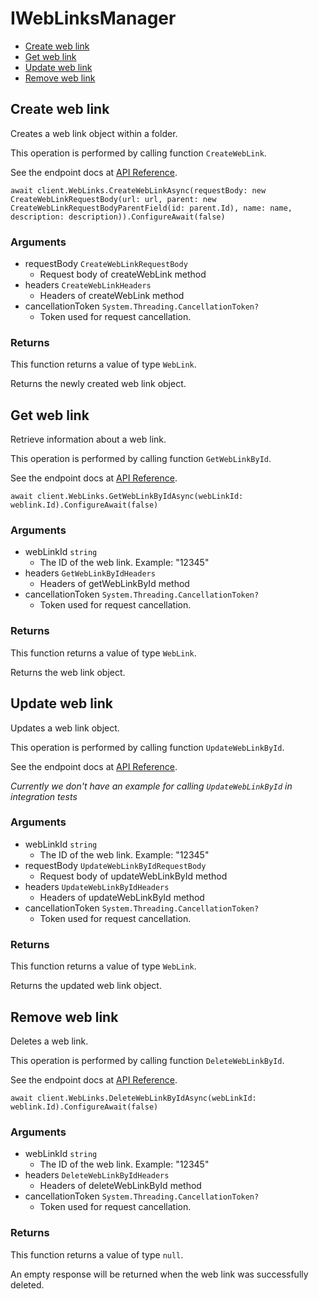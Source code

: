 # IWebLinksManager


- [Create web link](#create-web-link)
- [Get web link](#get-web-link)
- [Update web link](#update-web-link)
- [Remove web link](#remove-web-link)

## Create web link

Creates a web link object within a folder.

This operation is performed by calling function `CreateWebLink`.

See the endpoint docs at
[API Reference](https://developer.box.com/reference/post-web-links/).

<!-- sample post_web_links -->
```
await client.WebLinks.CreateWebLinkAsync(requestBody: new CreateWebLinkRequestBody(url: url, parent: new CreateWebLinkRequestBodyParentField(id: parent.Id), name: name, description: description)).ConfigureAwait(false)
```

### Arguments

- requestBody `CreateWebLinkRequestBody`
  - Request body of createWebLink method
- headers `CreateWebLinkHeaders`
  - Headers of createWebLink method
- cancellationToken `System.Threading.CancellationToken?`
  - Token used for request cancellation.


### Returns

This function returns a value of type `WebLink`.

Returns the newly created web link object.


## Get web link

Retrieve information about a web link.

This operation is performed by calling function `GetWebLinkById`.

See the endpoint docs at
[API Reference](https://developer.box.com/reference/get-web-links-id/).

<!-- sample get_web_links_id -->
```
await client.WebLinks.GetWebLinkByIdAsync(webLinkId: weblink.Id).ConfigureAwait(false)
```

### Arguments

- webLinkId `string`
  - The ID of the web link. Example: "12345"
- headers `GetWebLinkByIdHeaders`
  - Headers of getWebLinkById method
- cancellationToken `System.Threading.CancellationToken?`
  - Token used for request cancellation.


### Returns

This function returns a value of type `WebLink`.

Returns the web link object.


## Update web link

Updates a web link object.

This operation is performed by calling function `UpdateWebLinkById`.

See the endpoint docs at
[API Reference](https://developer.box.com/reference/put-web-links-id/).

*Currently we don't have an example for calling `UpdateWebLinkById` in integration tests*

### Arguments

- webLinkId `string`
  - The ID of the web link. Example: "12345"
- requestBody `UpdateWebLinkByIdRequestBody`
  - Request body of updateWebLinkById method
- headers `UpdateWebLinkByIdHeaders`
  - Headers of updateWebLinkById method
- cancellationToken `System.Threading.CancellationToken?`
  - Token used for request cancellation.


### Returns

This function returns a value of type `WebLink`.

Returns the updated web link object.


## Remove web link

Deletes a web link.

This operation is performed by calling function `DeleteWebLinkById`.

See the endpoint docs at
[API Reference](https://developer.box.com/reference/delete-web-links-id/).

<!-- sample delete_web_links_id -->
```
await client.WebLinks.DeleteWebLinkByIdAsync(webLinkId: weblink.Id).ConfigureAwait(false)
```

### Arguments

- webLinkId `string`
  - The ID of the web link. Example: "12345"
- headers `DeleteWebLinkByIdHeaders`
  - Headers of deleteWebLinkById method
- cancellationToken `System.Threading.CancellationToken?`
  - Token used for request cancellation.


### Returns

This function returns a value of type `null`.

An empty response will be returned when the web link
was successfully deleted.


